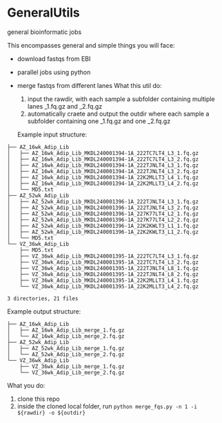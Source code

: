 # GeneralUtils
general bioinformatic jobs

This encompasses general and simple things you will face:
- download fastqs from EBI
- parallel jobs using python
- merge fastqs from different lanes
  What this util do:
  1. input the rawdir, with each sample a subfolder containing multiple lanes _1.fq.gz and _2.fq.gz
  2. automatically craete and output the outdir where each sample a subfolder containing one _1.fq.gz and one _2.fq.gz
  
  Example input structure:  
```
├── AZ_16wk_Adip_Lib
│   ├── AZ_16wk_Adip_Lib_MKDL240001394-1A_222TC7LT4_L3_1.fq.gz
│   ├── AZ_16wk_Adip_Lib_MKDL240001394-1A_222TC7LT4_L3_2.fq.gz
│   ├── AZ_16wk_Adip_Lib_MKDL240001394-1A_222TJNLT4_L3_1.fq.gz
│   ├── AZ_16wk_Adip_Lib_MKDL240001394-1A_222TJNLT4_L3_2.fq.gz
│   ├── AZ_16wk_Adip_Lib_MKDL240001394-1A_22K2MLLT3_L4_1.fq.gz
│   ├── AZ_16wk_Adip_Lib_MKDL240001394-1A_22K2MLLT3_L4_2.fq.gz
│   └── MD5.txt
├── AZ_52wk_Adip_Lib
│   ├── AZ_52wk_Adip_Lib_MKDL240001396-1A_222TJNLT4_L3_1.fq.gz
│   ├── AZ_52wk_Adip_Lib_MKDL240001396-1A_222TJNLT4_L3_2.fq.gz
│   ├── AZ_52wk_Adip_Lib_MKDL240001396-1A_227K77LT4_L2_1.fq.gz
│   ├── AZ_52wk_Adip_Lib_MKDL240001396-1A_227K77LT4_L2_2.fq.gz
│   ├── AZ_52wk_Adip_Lib_MKDL240001396-1A_22K2KWLT3_L1_1.fq.gz
│   ├── AZ_52wk_Adip_Lib_MKDL240001396-1A_22K2KWLT3_L1_2.fq.gz
│   └── MD5.txt
└── VZ_36wk_Adip_Lib
    ├── MD5.txt
    ├── VZ_36wk_Adip_Lib_MKDL240001395-1A_222TC7LT4_L3_1.fq.gz
    ├── VZ_36wk_Adip_Lib_MKDL240001395-1A_222TC7LT4_L3_2.fq.gz
    ├── VZ_36wk_Adip_Lib_MKDL240001395-1A_222TJNLT4_L8_1.fq.gz
    ├── VZ_36wk_Adip_Lib_MKDL240001395-1A_222TJNLT4_L8_2.fq.gz
    ├── VZ_36wk_Adip_Lib_MKDL240001395-1A_22K2MLLT3_L4_1.fq.gz
    └── VZ_36wk_Adip_Lib_MKDL240001395-1A_22K2MLLT3_L4_2.fq.gz

3 directories, 21 files
```

  Example output structure:  
```
├── AZ_16wk_Adip_Lib
│   ├── AZ_16wk_Adip_Lib_merge_1.fq.gz
│   └── AZ_16wk_Adip_Lib_merge_2.fq.gz
├── AZ_52wk_Adip_Lib
│   ├── AZ_52wk_Adip_Lib_merge_1.fq.gz
│   └── AZ_52wk_Adip_Lib_merge_2.fq.gz
└── VZ_36wk_Adip_Lib
    ├── VZ_36wk_Adip_Lib_merge_1.fq.gz
    └── VZ_36wk_Adip_Lib_merge_2.fq.gz
```

  What you do:
  1. clone this repo
  2. inside the cloned local folder, run `python merge_fqs.py -n 1 -i ${rawdir} -o ${outdir}`
